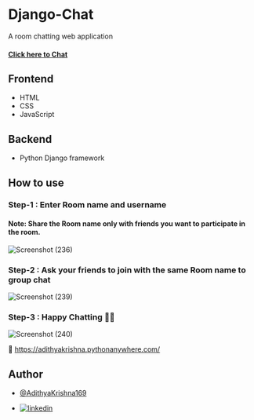 # Django-Chat

A room chatting web application

#### [Click here to Chat](https://adithyakrishna.pythonanywhere.com/)

## Frontend

- HTML
- CSS
- JavaScript

## Backend

- Python Django framework

## How to use

### Step-1 : Enter Room name and username

#### Note: Share the Room name only with friends you want to participate in the room.

![Screenshot (236)](https://user-images.githubusercontent.com/90098332/195087559-5b09e39c-4171-40f7-beff-10a65c9bcaec.png)

### Step-2 : Ask your friends to join with the same Room name to group chat

![Screenshot (239)](https://user-images.githubusercontent.com/90098332/195062577-664a350c-074b-4ec7-82ab-c36a91854809.png)

### Step-3 : Happy Chatting 🙌😊

![Screenshot (240)](https://user-images.githubusercontent.com/90098332/195062659-dd904949-8ee1-463b-87b4-41fa3cca0678.png)

🚀 https://adithyakrishna.pythonanywhere.com/

## Author

- [@AdithyaKrishna169](https://github.com/AdithyaKrishna169)

- [![linkedin](https://img.shields.io/badge/linkedin-0A66C2?style=for-the-badge&logo=linkedin&logoColor=white)](https://www.linkedin.com/in/adithyakrishnaeemani/)
